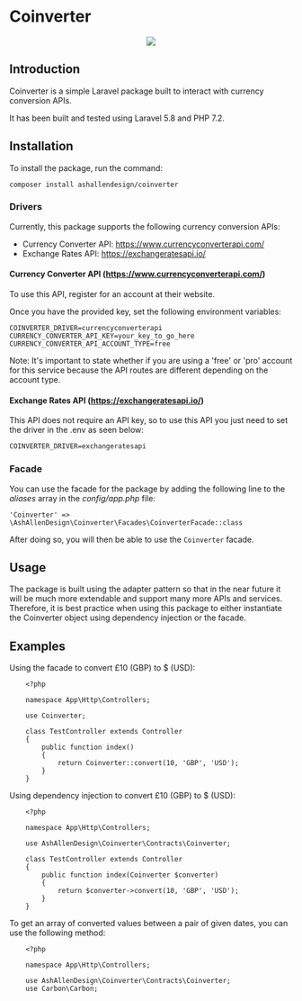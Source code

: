 
# Coinverter

<p align="center"><img src="./coinverter.png"></p>


## Introduction
Coinverter is a simple Laravel package built to interact with currency conversion APIs.

It has been built and tested using Laravel 5.8 and PHP 7.2.

## Installation
To install the package, run the command:

``` composer install ashallendesign/coinverter ```

### Drivers
Currently, this package supports the following currency conversion APIs:
* Currency Converter API: https://www.currencyconverterapi.com/
* Exchange Rates API: https://exchangeratesapi.io/

#### Currency Converter API (https://www.currencyconverterapi.com/)
To use this API, register for an account at their website.

Once you have the provided key, set the following environment variables:
```
COINVERTER_DRIVER=currencyconverterapi
CURRENCY_CONVERTER_API_KEY=your_key_to_go_here
CURRENCY_CONVERTER_API_ACCOUNT_TYPE=free
```

Note: It's important to state whether if you are using a 'free' or 'pro' account for this service because the API routes
are different depending on the account type.

####  Exchange Rates API (https://exchangeratesapi.io/)
This API does not require an API key, so to use this API you just need to set the driver in the .env as seen below:
```
COINVERTER_DRIVER=exchangeratesapi
```

### Facade
You can use the facade for the package by adding the following line to the *aliases* array in the *config/app.php* file:
```
'Coinverter' => \AshAllenDesign\Coinverter\Facades\CoinverterFacade::class
```

After doing so, you will then be able to use the ``` Coinverter ``` facade.

## Usage
The package is built using the adapter pattern so that in the near future it will be much more extendable and support many more
APIs and services. Therefore, it is best practice when using this package to either instantiate the Coinverter object using
dependency injection or the facade.

## Examples
Using the facade to convert £10 (GBP) to $ (USD):
```
    <?php
    
    namespace App\Http\Controllers;
    
    use Coinverter;
    
    class TestController extends Controller
    {
        public function index()
        {
            return Coinverter::convert(10, 'GBP', 'USD');
        }
    }
```

Using dependency injection to convert £10 (GBP) to $ (USD):
```
    <?php
    
    namespace App\Http\Controllers;
    
    use AshAllenDesign\Coinverter\Contracts\Coinverter;
    
    class TestController extends Controller
    {
        public function index(Coinverter $converter)
        {
            return $converter->convert(10, 'GBP', 'USD');
        }
    }
```

To get an array of converted values between a pair of given dates, you can use the following method:
```
    <?php
    
    namespace App\Http\Controllers;
    
    use AshAllenDesign\Coinverter\Contracts\Coinverter;
    use Carbon\Carbon;